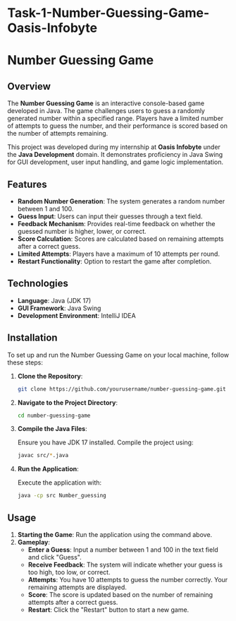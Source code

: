 # Task-1-Number-Guessing-Game-Oasis-Infobyte
# Number Guessing Game

## Overview

The **Number Guessing Game** is an interactive console-based game developed in Java. The game challenges users to guess a randomly generated number within a specified range. Players have a limited number of attempts to guess the number, and their performance is scored based on the number of attempts remaining.

This project was developed during my internship at **Oasis Infobyte** under the **Java Development** domain. It demonstrates proficiency in Java Swing for GUI development, user input handling, and game logic implementation.

## Features

- **Random Number Generation**: The system generates a random number between 1 and 100.
- **Guess Input**: Users can input their guesses through a text field.
- **Feedback Mechanism**: Provides real-time feedback on whether the guessed number is higher, lower, or correct.
- **Score Calculation**: Scores are calculated based on remaining attempts after a correct guess.
- **Limited Attempts**: Players have a maximum of 10 attempts per round.
- **Restart Functionality**: Option to restart the game after completion.

## Technologies

- **Language**: Java (JDK 17)
- **GUI Framework**: Java Swing
- **Development Environment**: IntelliJ IDEA

## Installation

To set up and run the Number Guessing Game on your local machine, follow these steps:

1. **Clone the Repository**:

    ```bash
    git clone https://github.com/yourusername/number-guessing-game.git
    ```

2. **Navigate to the Project Directory**:

    ```bash
    cd number-guessing-game
    ```

3. **Compile the Java Files**:

    Ensure you have JDK 17 installed. Compile the project using:

    ```bash
    javac src/*.java
    ```

4. **Run the Application**:

    Execute the application with:

    ```bash
    java -cp src Number_guessing
    ```

## Usage

1. **Starting the Game**: Run the application using the command above.
2. **Gameplay**:
   - **Enter a Guess**: Input a number between 1 and 100 in the text field and click "Guess".
   - **Receive Feedback**: The system will indicate whether your guess is too high, too low, or correct.
   - **Attempts**: You have 10 attempts to guess the number correctly. Your remaining attempts are displayed.
   - **Score**: The score is updated based on the number of remaining attempts after a correct guess.
   - **Restart**: Click the "Restart" button to start a new game.


